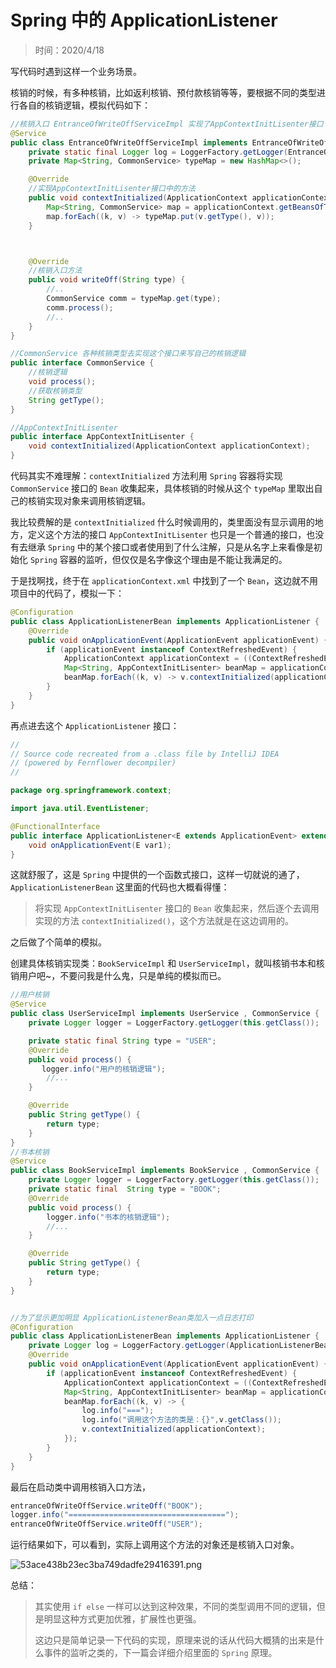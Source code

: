 # Spring 中的 ApplicationListener

> 时间：2020/4/18

写代码时遇到这样一个业务场景。

核销的时候，有多种核销，比如返利核销、预付款核销等等，要根据不同的类型进行各自的核销逻辑，模拟代码如下：

```java
//核销入口 EntranceOfWriteOffServiceImpl 实现了AppContextInitLisenter接口
@Service
public class EntranceOfWriteOffServiceImpl implements EntranceOfWriteOffService, AppContextInitLisenter {
    private static final Logger log = LoggerFactory.getLogger(EntranceOfWriteOffServiceImpl.class);
    private Map<String, CommonService> typeMap = new HashMap<>();

    @Override
    //实现AppContextInitLisenter接口中的方法
    public void contextInitialized(ApplicationContext applicationContext) {
        Map<String, CommonService> map = applicationContext.getBeansOfType(CommonService.class);
        map.forEach((k, v) -> typeMap.put(v.getType(), v));
    }



    @Override
    //核销入口方法
    public void writeOff(String type) {
        //..
        CommonService comm = typeMap.get(type);
        comm.process();
        //..
    }
}

//CommonService 各种核销类型去实现这个接口来写自己的核销逻辑
public interface CommonService {
    //核销逻辑
    void process();
    //获取核销类型
    String getType();
}

//AppContextInitLisenter
public interface AppContextInitLisenter {
    void contextInitialized(ApplicationContext applicationContext);
}
```

代码其实不难理解：`contextInitialized` 方法利用 `Spring` 容器将实现 `CommonService` 接口的 `Bean` 收集起来，具体核销的时候从这个 `typeMap` 里取出自己的核销实现对象来调用核销逻辑。

我比较费解的是 `contextInitialized` 什么时候调用的，类里面没有显示调用的地方，定义这个方法的接口 `AppContextInitLisenter` 也只是一个普通的接口，也没有去继承 `Spring` 中的某个接口或者使用到了什么注解，只是从名字上来看像是初始化 `Spring` 容器的监听，但仅仅是名字像这个理由是不能让我满足的。

于是找啊找，终于在 `applicationContext.xml` 中找到了一个 `Bean`，这边就不用项目中的代码了，模拟一下：

```java
@Configuration
public class ApplicationListenerBean implements ApplicationListener {
    @Override
    public void onApplicationEvent(ApplicationEvent applicationEvent) {
        if (applicationEvent instanceof ContextRefreshedEvent) {
            ApplicationContext applicationContext = ((ContextRefreshedEvent) applicationEvent).getApplicationContext();
            Map<String, AppContextInitLisenter> beanMap = applicationContext.getBeansOfType(AppContextInitLisenter.class);
            beanMap.forEach((k, v) -> v.contextInitialized(applicationContext));
        }
    }
}
```

再点进去这个 `ApplicationListener` 接口：

```java
//
// Source code recreated from a .class file by IntelliJ IDEA
// (powered by Fernflower decompiler)
//

package org.springframework.context;

import java.util.EventListener;

@FunctionalInterface
public interface ApplicationListener<E extends ApplicationEvent> extends EventListener {
    void onApplicationEvent(E var1);
}
```

这就舒服了，这是 `Spring` 中提供的一个函数式接口，这样一切就说的通了，`ApplicationListenerBean` 这里面的代码也大概看得懂：

> 将实现 `AppContextInitLisenter` 接口的 `Bean` 收集起来，然后逐个去调用实现的方法 `contextInitialized()`，这个方法就是在这边调用的。

之后做了个简单的模拟。

创建具体核销实现类：`BookServiceImpl` 和 `UserServiceImpl`，就叫核销书本和核销用户吧~，不要问我是什么鬼，只是单纯的模拟而已。

```java
//用户核销
@Service
public class UserServiceImpl implements UserService , CommonService {
    private Logger logger = LoggerFactory.getLogger(this.getClass());

    private static final String type = "USER";
    @Override
    public void process() {
       logger.info("用户的核销逻辑");
        //...
    }

    @Override
    public String getType() {
        return type;
    }
}
//书本核销
@Service
public class BookServiceImpl implements BookService , CommonService {
    private Logger logger = LoggerFactory.getLogger(this.getClass());
    private static final  String type = "BOOK";
    @Override
    public void process() {
        logger.info("书本的核销逻辑");
        //...
    }

    @Override
    public String getType() {
        return type;
    }
}


//为了显示更加明显 ApplicationListenerBean类加入一点日志打印
@Configuration
public class ApplicationListenerBean implements ApplicationListener {
    private Logger log = LoggerFactory.getLogger(ApplicationListenerBean.class);
    @Override
    public void onApplicationEvent(ApplicationEvent applicationEvent) {
        if (applicationEvent instanceof ContextRefreshedEvent) {
            ApplicationContext applicationContext = ((ContextRefreshedEvent) applicationEvent).getApplicationContext();
            Map<String, AppContextInitLisenter> beanMap = applicationContext.getBeansOfType(AppContextInitLisenter.class);
            beanMap.forEach((k, v) -> {
                log.info("===");
                log.info("调用这个方法的类是：{}",v.getClass());
                v.contextInitialized(applicationContext);
            });
        }
    }
}
```

最后在启动类中调用核销入口方法，

```java
entranceOfWriteOffService.writeOff("BOOK");
logger.info("===================================");
entranceOfWriteOffService.writeOff("USER");
```

运行结果如下，可以看到，实际上调用这个方法的对象还是核销入口对象。

![53ace438b23ec3ba749dadfe29416391.png](http://www.qxnekoo.cn:8888/images/2020/04/18/53ace438b23ec3ba749dadfe29416391.png)



总结：

> 其实使用 `if else` 一样可以达到这种效果，不同的类型调用不同的逻辑，但是明显这种方式更加优雅，扩展性也更强。
>
> 这边只是简单记录一下代码的实现，原理来说的话从代码大概猜的出来是什么事件的监听之类的，下一篇会详细介绍里面的 `Spring` 原理。



